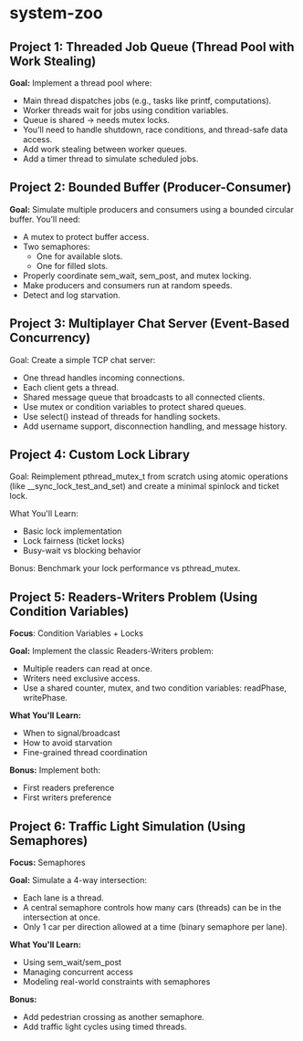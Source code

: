 # system-zoo

 ## Project 1: Threaded Job Queue (Thread Pool with Work Stealing)
**Goal:** Implement a thread pool where:
- Main thread dispatches jobs (e.g., tasks like printf, computations).
- Worker threads wait for jobs using condition variables.
- Queue is shared → needs mutex locks.
- You’ll need to handle shutdown, race conditions, and thread-safe data access.
- Add work stealing between worker queues.
- Add a timer thread to simulate scheduled jobs.

## Project 2: Bounded Buffer (Producer-Consumer)
  **Goal:** Simulate multiple producers and consumers using a bounded circular buffer.
You’ll need:
- A mutex to protect buffer access.
- Two semaphores:
  - One for available slots.
  - One for filled slots.
- Properly coordinate sem_wait, sem_post, and mutex locking.
- Make producers and consumers run at random speeds.
- Detect and log starvation.

## Project 3: Multiplayer Chat Server (Event-Based Concurrency)
Goal: Create a simple TCP chat server:
- One thread handles incoming connections.
- Each client gets a thread.
- Shared message queue that broadcasts to all connected clients.
- Use mutex or condition variables to protect shared queues.
- Use select() instead of threads for handling sockets.
- Add username support, disconnection handling, and message history.

## Project 4: Custom Lock Library
Goal:
Reimplement pthread_mutex_t from scratch using atomic operations (like __sync_lock_test_and_set) and create a minimal spinlock and ticket lock.

What You'll Learn:
- Basic lock implementation
- Lock fairness (ticket locks)
- Busy-wait vs blocking behavior

Bonus:
Benchmark your lock performance vs pthread_mutex.

## Project 5: Readers-Writers Problem (Using Condition Variables)
**Focus**: Condition Variables + Locks

**Goal:** Implement the classic Readers-Writers problem:
- Multiple readers can read at once.
- Writers need exclusive access.
- Use a shared counter, mutex, and two condition variables: readPhase, writePhase.

**What You'll Learn:**
- When to signal/broadcast
- How to avoid starvation
- Fine-grained thread coordination

**Bonus:**
Implement both:
- First readers preference
- First writers preference
  
## Project 6: Traffic Light Simulation (Using Semaphores)
**Focus:** Semaphores

**Goal:** Simulate a 4-way intersection:
- Each lane is a thread.
- A central semaphore controls how many cars (threads) can be in the intersection at once.
- Only 1 car per direction allowed at a time (binary semaphore per lane).

**What You'll Learn:**
- Using sem_wait/sem_post
- Managing concurrent access
- Modeling real-world constraints with semaphores

**Bonus:**
- Add pedestrian crossing as another semaphore.
- Add traffic light cycles using timed threads.
